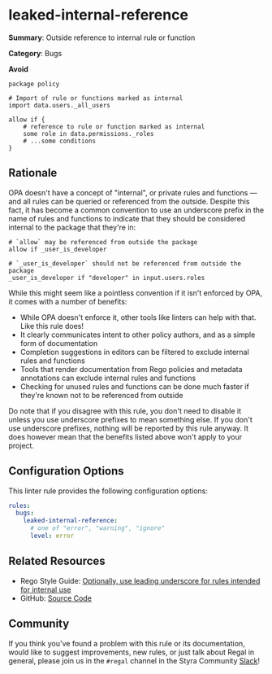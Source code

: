 # leaked-internal-reference

**Summary**: Outside reference to internal rule or function

**Category**: Bugs

**Avoid**
```rego
package policy

# Import of rule or functions marked as internal
import data.users._all_users

allow if {
    # reference to rule or function marked as internal
    some role in data.permissions._roles
    # ...some conditions
}
```

## Rationale

OPA doesn't have a concept of "internal", or private rules and functions — and all rules can be queried or referenced
from the outside. Despite this fact, it has become a common convention to use an underscore prefix in the name of
rules and functions to indicate that they should be considered internal to the package that they're in:

```rego
# `allow` may be referenced from outside the package
allow if _user_is_developer

# `_user_is_developer` should not be referenced from outside the package
_user_is_developer if "developer" in input.users.roles
```

While this might seem like a pointless convention if it isn't enforced by OPA, it comes with a number of benefits:

- While OPA doesn't enforce it, other tools like linters can help with that. Like this rule does!
- It clearly communicates intent to other policy authors, and as a simple form of documentation
- Completion suggestions in editors can be filtered to exclude internal rules and functions
- Tools that render documentation from Rego policies and metadata annotations can exclude internal rules and functions
- Checking for unused rules and functions can be done much faster if they're known not to be referenced from outside

Do note that if you disagree with this rule, you don't need to disable it unless you use underscore prefixes to mean
something else. If you don't use underscore prefixes, nothing will be reported by this rule anyway. It does however
mean that the benefits listed above won't apply to your project.

## Configuration Options

This linter rule provides the following configuration options:

```yaml
rules:
  bugs:
    leaked-internal-reference:
      # one of "error", "warning", "ignore"
      level: error
```

## Related Resources

- Rego Style Guide: [Optionally, use leading underscore for rules intended for internal use](https://docs.styra.com/opa/rego-style-guide#optionally-use-leading-underscore-for-rules-intended-for-internal-use)
- GitHub: [Source Code](https://github.com/StyraInc/regal/blob/main/bundle/regal/rules/bugs/leaked-internal-reference/leaked_internal_reference.rego)

## Community

If you think you've found a problem with this rule or its documentation, would like to suggest improvements, new rules,
or just talk about Regal in general, please join us in the `#regal` channel in the Styra Community
[Slack](https://communityinviter.com/apps/styracommunity/signup)!
